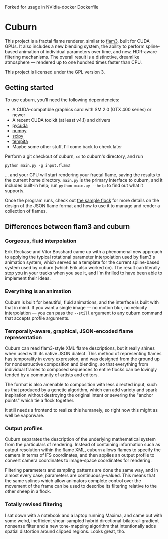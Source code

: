 Forked for usage in NVidia-docker Dockerfile

# Cuburn

This project is a fractal flame renderer, similar to [flam3](http://flam3.com),
built for CUDA GPUs. It also includes a new blending system, the ability to
perform spline-based animation of individual parameters over time, and new,
HDR-aware filtering mechanisms. The overall result is a distinctive, dreamlike
atmosphere — rendered up to one hundred times faster than CPU.

This project is licensed under the GPL version 3.

## Getting started

To use cuburn, you'll need the following dependencies:

  - A CUDA-compatible graphics card with SM 2.0 (GTX 400 series) or newer
  - A recent CUDA toolkit (at least v4.1) and drivers
  - [pycuda](http://mathema.tician.de/software/pycuda/)
  - [numpy](http://numpy.scipy.org/)
  - [scipy](http://scipy.org/)
  - [tempita](http://pythonpaste.org/tempita/)
  - Maybe some other stuff, I'll come back to check later

Perform a git checkout of cuburn, `cd` to cuburn's directory, and run

    python main.py -g input.flam3

... and your GPU will start rendering your fractal flame, saving the results to
the current home directory. `main.py` is the primary interface to cuburn, and
it includes built-in help; run `python main.py --help` to find out what it
supports.

Once the program runs, check out [the sample flock](https://github.com/stevenrobertson/cuburn-sample-flock)
for more details on the design of the JSON flame format and how to use it to
manage and render a collection of flames.

## Differences between flam3 and cuburn

### Gorgeous, fluid interpolation

Erik Reckase and Vitor Bosshard came up with a phenomenal new approach to
applying the typical rotational parameter interpolation used by flam3's
animation system, which served as a template for the current spline-based
system used by cuburn (which Erik also worked on). The result can literally
stop you in your tracks when you see it, and I'm thrilled to have been able to
implement their ideas.

### Everything is an animation

Cuburn is built for beautiful, fluid animations, and the interface is built
with that in mind. If you want a single image — no motion blur, no velocity
interpolation — you can pass the `--still` argument to any cuburn command that
accepts profile arguments.

### Temporally-aware, graphical, JSON-encoded flame representation

Cuburn can read flam3-style XML flame descriptions, but it really shines when
used with its native JSON dialect. This method of representing flames has
temporality in every expression, and was designed from the ground up for
nondestructive composition and blending, so that everything from individual
frames to composed sequences to entire flocks can be lovingly tended by a
community of artists and editors.

The format is also amenable to composition with less directed input, such as
that produced by a genetic algorithm, which can add variety and spark
inspiration without destroying the original intent or severing the "anchor
points" which tie a flock together.

It still needs a frontend to realize this humanely, so right now this might as
well be vaporware.

### Output profiles

Cuburn separates the description of the underlying mathematical system from the
particulars of rendering. Instead of containing information such as output
resolution within the flame XML, cuburn allows flames to specify the camera in
terms of IFS coordinates, and then applies an output profile to convert camera
coordinates to image-space coordinates for rendering.

Filtering parameters and sampling patterns are done the same way, and in
almost every case, parameters are continuously-valued. This means that the
same splines which allow animators complete control over the movement of the
frame can be used to describe its filtering relative to the other sheep in a
flock.

### Totally revised filtering

I sat down with a notebook and a laptop running Maxima, and came out with some
weird, inefficient shear-sampled hybrid directional-bilateral-gradient
nonsense filter and a new tone-mapping algorithm that intentionally adds
spatial distortion around clipped regions. Looks great, tho.
